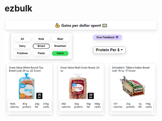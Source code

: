 # ezbulk

![alt text :P](https://github.com/sbaisden25/ezbulk-client/blob/main/public/images/Screenshot_2.png)